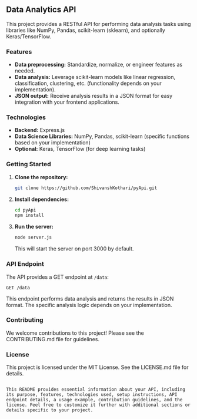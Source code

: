 ## Data Analytics API

This project provides a RESTful API for performing data analysis tasks using libraries like NumPy, Pandas, scikit-learn (sklearn), and optionally Keras/TensorFlow.

### Features

* **Data preprocessing:** Standardize, normalize, or engineer features as needed.
* **Data analysis:** Leverage scikit-learn models like linear regression, classification, clustering, etc. (functionality depends on your implementation).
* **JSON output:** Receive analysis results in a JSON format for easy integration with your frontend applications.

### Technologies

* **Backend:** Express.js
* **Data Science Libraries:** NumPy, Pandas, scikit-learn (specific functions based on your implementation)
* **Optional:** Keras, TensorFlow (for deep learning tasks)

### Getting Started

1. **Clone the repository:**

   ```bash
   git clone https://github.com/ShivanshKothari/pyApi.git
   ```

2. **Install dependencies:**

   ```bash
   cd pyApi
   npm install
   ```

3. **Run the server:**

   ```bash
   node server.js
   ```

   This will start the server on port 3000 by default.

### API Endpoint

The API provides a GET endpoint at `/data`:

```
GET /data
```

This endpoint performs data analysis and returns the results in JSON format. The specific analysis logic depends on your implementation.


### Contributing

We welcome contributions to this project! Please see the CONTRIBUTING.md file for guidelines.

### License

This project is licensed under the MIT License. See the LICENSE.md file for details.
```

This README provides essential information about your API, including its purpose, features, technologies used, setup instructions, API endpoint details, a usage example, contribution guidelines, and the license. Feel free to customize it further with additional sections or details specific to your project.
